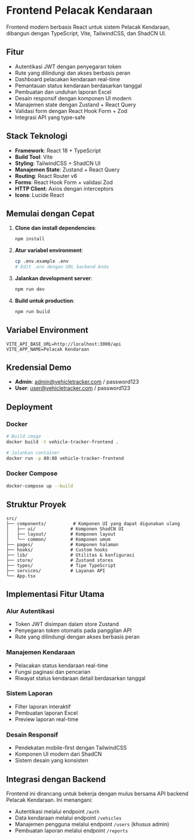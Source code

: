 # Frontend Pelacak Kendaraan

Frontend modern berbasis React untuk sistem Pelacak Kendaraan, dibangun dengan TypeScript, Vite, TailwindCSS, dan ShadCN UI.

## Fitur

- Autentikasi JWT dengan penyegaran token
- Rute yang dilindungi dan akses berbasis peran
- Dashboard pelacakan kendaraan real-time
- Pemantauan status kendaraan berdasarkan tanggal
- Pembuatan dan unduhan laporan Excel
- Desain responsif dengan komponen UI modern
- Manajemen state dengan Zustand + React Query
- Validasi form dengan React Hook Form + Zod
- Integrasi API yang type-safe

## Stack Teknologi

- **Framework**: React 18 + TypeScript
- **Build Tool**: Vite
- **Styling**: TailwindCSS + ShadCN UI
- **Manajemen State**: Zustand + React Query
- **Routing**: React Router v6
- **Forms**: React Hook Form + validasi Zod
- **HTTP Client**: Axios dengan interceptors
- **Icons**: Lucide React

## Memulai dengan Cepat

1. **Clone dan install dependencies**:

   ```bash
   npm install
   ```

2. **Atur variabel environment**:

   ```bash
   cp .env.example .env
   # Edit .env dengan URL backend Anda
   ```

3. **Jalankan development server**:

   ```bash
   npm run dev
   ```

4. **Build untuk production**:
   ```bash
   npm run build
   ```

## Variabel Environment

```env
VITE_API_BASE_URL=http://localhost:3000/api
VITE_APP_NAME=Pelacak Kendaraan
```

## Kredensial Demo

- **Admin**: admin@vehicletracker.com / password123
- **User**: user@vehicletracker.com / password123

## Deployment

### Docker

```bash
# Build image
docker build -t vehicle-tracker-frontend .

# Jalankan container
docker run -p 80:80 vehicle-tracker-frontend
```

### Docker Compose

```bash
docker-compose up --build
```

## Struktur Proyek

```
src/
├── components/          # Komponen UI yang dapat digunakan ulang
│   ├── ui/             # Komponen ShadCN UI
│   ├── layout/         # Komponen layout
│   └── common/         # Komponen umum
├── pages/              # Komponen halaman
├── hooks/              # Custom hooks
├── lib/                # Utilitas & konfigurasi
├── store/              # Zustand stores
├── types/              # Tipe TypeScript
├── services/           # Layanan API
└── App.tsx
```

## Implementasi Fitur Utama

### Alur Autentikasi

- Token JWT disimpan dalam store Zustand
- Penyegaran token otomatis pada panggilan API
- Rute yang dilindungi dengan akses berbasis peran

### Manajemen Kendaraan

- Pelacakan status kendaraan real-time
- Fungsi paginasi dan pencarian
- Riwayat status kendaraan detail berdasarkan tanggal

### Sistem Laporan

- Filter laporan interaktif
- Pembuatan laporan Excel
- Preview laporan real-time

### Desain Responsif

- Pendekatan mobile-first dengan TailwindCSS
- Komponen UI modern dari ShadCN
- Sistem desain yang konsisten

## Integrasi dengan Backend

Frontend ini dirancang untuk bekerja dengan mulus bersama API backend Pelacak Kendaraan. Ini menangani:

- Autentikasi melalui endpoint `/auth`
- Data kendaraan melalui endpoint `/vehicles`
- Manajemen pengguna melalui endpoint `/users` (khusus admin)
- Pembuatan laporan melalui endpoint `/reports`
